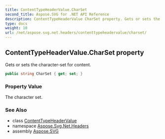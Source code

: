 ```yaml
---
title: ContentTypeHeaderValue.CharSet
second_title: Aspose.SVG for .NET API Reference
description: ContentTypeHeaderValue CharSet property. Gets or sets the character-set for content
type: docs
weight: 10
url: /net/aspose.svg.net.headers/contenttypeheadervalue/charset/
---
```

## ContentTypeHeaderValue.CharSet property

Gets or sets the character-set for content.

```csharp
public string CharSet { get; set; }
```

### Property Value

The character set.

### See Also

* class [ContentTypeHeaderValue](../)
* namespace [Aspose.Svg.Net.Headers](../../../aspose.svg.net.headers/)
* assembly [Aspose.SVG](../../../)
